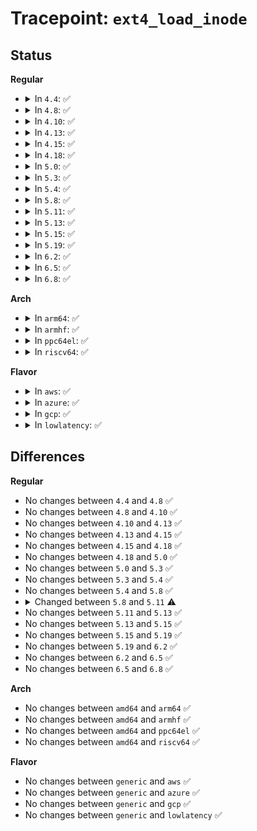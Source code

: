 # Tracepoint: <code>ext4_load_inode</code>

## Status
<b>Regular</b>
<ul>
<li>
<details>
<summary>In <code>4.4</code>: ✅</summary>

Event:

```c
struct trace_event_raw_ext4_load_inode {
    struct trace_entry ent;
    dev_t dev;
    ino_t ino;
    char __data[0];
};
```
Function:

```c
void trace_event_raw_event_ext4_load_inode(void *__data, struct inode *inode);
```
</details>
</li>
<li>
<details>
<summary>In <code>4.8</code>: ✅</summary>

Event:

```c
struct trace_event_raw_ext4_load_inode {
    struct trace_entry ent;
    dev_t dev;
    ino_t ino;
    char __data[0];
};
```
Function:

```c
void trace_event_raw_event_ext4_load_inode(void *__data, struct inode *inode);
```
</details>
</li>
<li>
<details>
<summary>In <code>4.10</code>: ✅</summary>

Event:

```c
struct trace_event_raw_ext4_load_inode {
    struct trace_entry ent;
    dev_t dev;
    ino_t ino;
    char __data[0];
};
```
Function:

```c
void trace_event_raw_event_ext4_load_inode(void *__data, struct inode *inode);
```
</details>
</li>
<li>
<details>
<summary>In <code>4.13</code>: ✅</summary>

Event:

```c
struct trace_event_raw_ext4_load_inode {
    struct trace_entry ent;
    dev_t dev;
    ino_t ino;
    char __data[0];
};
```
Function:

```c
void trace_event_raw_event_ext4_load_inode(void *__data, struct inode *inode);
```
</details>
</li>
<li>
<details>
<summary>In <code>4.15</code>: ✅</summary>

Event:

```c
struct trace_event_raw_ext4_load_inode {
    struct trace_entry ent;
    dev_t dev;
    ino_t ino;
    char __data[0];
};
```
Function:

```c
void trace_event_raw_event_ext4_load_inode(void *__data, struct inode *inode);
```
</details>
</li>
<li>
<details>
<summary>In <code>4.18</code>: ✅</summary>

Event:

```c
struct trace_event_raw_ext4_load_inode {
    struct trace_entry ent;
    dev_t dev;
    ino_t ino;
    char __data[0];
};
```
Function:

```c
void trace_event_raw_event_ext4_load_inode(void *__data, struct inode *inode);
```
</details>
</li>
<li>
<details>
<summary>In <code>5.0</code>: ✅</summary>

Event:

```c
struct trace_event_raw_ext4_load_inode {
    struct trace_entry ent;
    dev_t dev;
    ino_t ino;
    char __data[0];
};
```
Function:

```c
void trace_event_raw_event_ext4_load_inode(void *__data, struct inode *inode);
```
</details>
</li>
<li>
<details>
<summary>In <code>5.3</code>: ✅</summary>

Event:

```c
struct trace_event_raw_ext4_load_inode {
    struct trace_entry ent;
    dev_t dev;
    ino_t ino;
    char __data[0];
};
```
Function:

```c
void trace_event_raw_event_ext4_load_inode(void *__data, struct inode *inode);
```
</details>
</li>
<li>
<details>
<summary>In <code>5.4</code>: ✅</summary>

Event:

```c
struct trace_event_raw_ext4_load_inode {
    struct trace_entry ent;
    dev_t dev;
    ino_t ino;
    char __data[0];
};
```
Function:

```c
void trace_event_raw_event_ext4_load_inode(void *__data, struct inode *inode);
```
</details>
</li>
<li>
<details>
<summary>In <code>5.8</code>: ✅</summary>

Event:

```c
struct trace_event_raw_ext4_load_inode {
    struct trace_entry ent;
    dev_t dev;
    ino_t ino;
    char __data[0];
};
```
Function:

```c
void trace_event_raw_event_ext4_load_inode(void *__data, struct inode *inode);
```
</details>
</li>
<li>
<details>
<summary>In <code>5.11</code>: ✅</summary>

Event:

```c
struct trace_event_raw_ext4_load_inode {
    struct trace_entry ent;
    dev_t dev;
    ino_t ino;
    char __data[0];
};
```
Function:

```c
void trace_event_raw_event_ext4_load_inode(void *__data, struct super_block *sb, long unsigned int ino);
```
</details>
</li>
<li>
<details>
<summary>In <code>5.13</code>: ✅</summary>

Event:

```c
struct trace_event_raw_ext4_load_inode {
    struct trace_entry ent;
    dev_t dev;
    ino_t ino;
    char __data[0];
};
```
Function:

```c
void trace_event_raw_event_ext4_load_inode(void *__data, struct super_block *sb, long unsigned int ino);
```
</details>
</li>
<li>
<details>
<summary>In <code>5.15</code>: ✅</summary>

Event:

```c
struct trace_event_raw_ext4_load_inode {
    struct trace_entry ent;
    dev_t dev;
    ino_t ino;
    char __data[0];
};
```
Function:

```c
void trace_event_raw_event_ext4_load_inode(void *__data, struct super_block *sb, long unsigned int ino);
```
</details>
</li>
<li>
<details>
<summary>In <code>5.19</code>: ✅</summary>

Event:

```c
struct trace_event_raw_ext4_load_inode {
    struct trace_entry ent;
    dev_t dev;
    ino_t ino;
    char __data[0];
};
```
Function:

```c
void trace_event_raw_event_ext4_load_inode(void *__data, struct super_block *sb, long unsigned int ino);
```
</details>
</li>
<li>
<details>
<summary>In <code>6.2</code>: ✅</summary>

Event:

```c
struct trace_event_raw_ext4_load_inode {
    struct trace_entry ent;
    dev_t dev;
    ino_t ino;
    char __data[0];
};
```
Function:

```c
void trace_event_raw_event_ext4_load_inode(void *__data, struct super_block *sb, long unsigned int ino);
```
</details>
</li>
<li>
<details>
<summary>In <code>6.5</code>: ✅</summary>

Event:

```c
struct trace_event_raw_ext4_load_inode {
    struct trace_entry ent;
    dev_t dev;
    ino_t ino;
    char __data[0];
};
```
Function:

```c
void trace_event_raw_event_ext4_load_inode(void *__data, struct super_block *sb, long unsigned int ino);
```
</details>
</li>
<li>
<details>
<summary>In <code>6.8</code>: ✅</summary>

Event:

```c
struct trace_event_raw_ext4_load_inode {
    struct trace_entry ent;
    dev_t dev;
    ino_t ino;
    char __data[0];
};
```
Function:

```c
void trace_event_raw_event_ext4_load_inode(void *__data, struct super_block *sb, long unsigned int ino);
```
</details>
</li>
</ul>
<b>Arch</b>
<ul>
<li>
<details>
<summary>In <code>arm64</code>: ✅</summary>

Event:

```c
struct trace_event_raw_ext4_load_inode {
    struct trace_entry ent;
    dev_t dev;
    ino_t ino;
    char __data[0];
};
```
Function:

```c
void trace_event_raw_event_ext4_load_inode(void *__data, struct inode *inode);
```
</details>
</li>
<li>
<details>
<summary>In <code>armhf</code>: ✅</summary>

Event:

```c
struct trace_event_raw_ext4_load_inode {
    struct trace_entry ent;
    dev_t dev;
    ino_t ino;
    char __data[0];
};
```
Function:

```c
void trace_event_raw_event_ext4_load_inode(void *__data, struct inode *inode);
```
</details>
</li>
<li>
<details>
<summary>In <code>ppc64el</code>: ✅</summary>

Event:

```c
struct trace_event_raw_ext4_load_inode {
    struct trace_entry ent;
    dev_t dev;
    ino_t ino;
    char __data[0];
};
```
Function:

```c
void trace_event_raw_event_ext4_load_inode(void *__data, struct inode *inode);
```
</details>
</li>
<li>
<details>
<summary>In <code>riscv64</code>: ✅</summary>

Event:

```c
struct trace_event_raw_ext4_load_inode {
    struct trace_entry ent;
    dev_t dev;
    ino_t ino;
    char __data[0];
};
```
Function:

```c
void trace_event_raw_event_ext4_load_inode(void *__data, struct inode *inode);
```
</details>
</li>
</ul>
<b>Flavor</b>
<ul>
<li>
<details>
<summary>In <code>aws</code>: ✅</summary>

Event:

```c
struct trace_event_raw_ext4_load_inode {
    struct trace_entry ent;
    dev_t dev;
    ino_t ino;
    char __data[0];
};
```
Function:

```c
void trace_event_raw_event_ext4_load_inode(void *__data, struct inode *inode);
```
</details>
</li>
<li>
<details>
<summary>In <code>azure</code>: ✅</summary>

Event:

```c
struct trace_event_raw_ext4_load_inode {
    struct trace_entry ent;
    dev_t dev;
    ino_t ino;
    char __data[0];
};
```
Function:

```c
void trace_event_raw_event_ext4_load_inode(void *__data, struct inode *inode);
```
</details>
</li>
<li>
<details>
<summary>In <code>gcp</code>: ✅</summary>

Event:

```c
struct trace_event_raw_ext4_load_inode {
    struct trace_entry ent;
    dev_t dev;
    ino_t ino;
    char __data[0];
};
```
Function:

```c
void trace_event_raw_event_ext4_load_inode(void *__data, struct inode *inode);
```
</details>
</li>
<li>
<details>
<summary>In <code>lowlatency</code>: ✅</summary>

Event:

```c
struct trace_event_raw_ext4_load_inode {
    struct trace_entry ent;
    dev_t dev;
    ino_t ino;
    char __data[0];
};
```
Function:

```c
void trace_event_raw_event_ext4_load_inode(void *__data, struct inode *inode);
```
</details>
</li>
</ul>

## Differences
<b>Regular</b>
<ul>
<li>
No changes between <code>4.4</code> and <code>4.8</code> ✅
</li>
<li>
No changes between <code>4.8</code> and <code>4.10</code> ✅
</li>
<li>
No changes between <code>4.10</code> and <code>4.13</code> ✅
</li>
<li>
No changes between <code>4.13</code> and <code>4.15</code> ✅
</li>
<li>
No changes between <code>4.15</code> and <code>4.18</code> ✅
</li>
<li>
No changes between <code>4.18</code> and <code>5.0</code> ✅
</li>
<li>
No changes between <code>5.0</code> and <code>5.3</code> ✅
</li>
<li>
No changes between <code>5.3</code> and <code>5.4</code> ✅
</li>
<li>
No changes between <code>5.4</code> and <code>5.8</code> ✅
</li>
<li>
<details>
<summary>Changed between <code>5.8</code> and <code>5.11</code> ⚠️</summary>
<ul>
<li>
<b>Func changed. </b>
</li>
<li>
<b>Param added. </b>
<code>struct super_block *sb</code>
</li>
<li>
<b>Param added. </b>
<code>long unsigned int ino</code>
</li>
<li>
<b>Param removed. </b>
<code>struct inode *inode</code>
</li>
</ul>
</details>
</li>
<li>
No changes between <code>5.11</code> and <code>5.13</code> ✅
</li>
<li>
No changes between <code>5.13</code> and <code>5.15</code> ✅
</li>
<li>
No changes between <code>5.15</code> and <code>5.19</code> ✅
</li>
<li>
No changes between <code>5.19</code> and <code>6.2</code> ✅
</li>
<li>
No changes between <code>6.2</code> and <code>6.5</code> ✅
</li>
<li>
No changes between <code>6.5</code> and <code>6.8</code> ✅
</li>
</ul>
<b>Arch</b>
<ul>
<li>
No changes between <code>amd64</code> and <code>arm64</code> ✅
</li>
<li>
No changes between <code>amd64</code> and <code>armhf</code> ✅
</li>
<li>
No changes between <code>amd64</code> and <code>ppc64el</code> ✅
</li>
<li>
No changes between <code>amd64</code> and <code>riscv64</code> ✅
</li>
</ul>
<b>Flavor</b>
<ul>
<li>
No changes between <code>generic</code> and <code>aws</code> ✅
</li>
<li>
No changes between <code>generic</code> and <code>azure</code> ✅
</li>
<li>
No changes between <code>generic</code> and <code>gcp</code> ✅
</li>
<li>
No changes between <code>generic</code> and <code>lowlatency</code> ✅
</li>
</ul>
